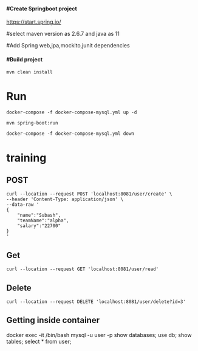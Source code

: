 #### **#Create Springboot project**

https://start.spring.io/

#select maven version as 2.6.7 and java as 11

#Add Spring web,jpa,mockito,junit dependencies

#### **#Build project**
```
mvn clean install
```

# Run
```
docker-compose -f docker-compose-mysql.yml up -d

mvn spring-boot:run

docker-compose -f docker-compose-mysql.yml down

```
# training
## POST
```
curl --location --request POST 'localhost:8081/user/create' \
--header 'Content-Type: application/json' \
--data-raw '
{
    "name":"Subash",
    "teamName":"alpha",
    "salary":"22700"
}
'
```

## Get
```
curl --location --request GET 'localhost:8081/user/read'
```

## Delete
```
curl --location --request DELETE 'localhost:8081/user/delete?id=3'
```

## Getting inside container

docker exec -it <container-id> /bin/bash
mysql -u user -p
show databases;
use db;
show tables;
select * from user;
